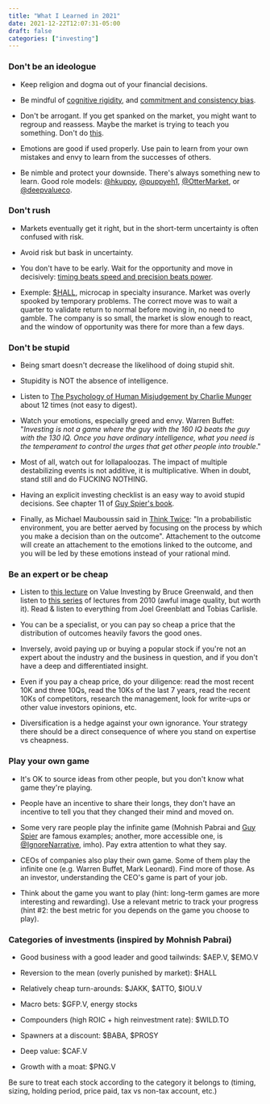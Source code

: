 ```yaml
---
title: "What I Learned in 2021"
date: 2021-12-22T12:07:31-05:00
draft: false
categories: ["investing"]
---
```


### Don't be an ideologue

- Keep religion and dogma out of your financial decisions. 

- Be mindful of [cognitive rigidity](https://fs.blog/the-human-mind-has-a-shut-off-device/), and [commitment and consistency bias](https://fs.blog/commitment-consistency-bias/).

- Don't be arrogant. If you get spanked on the market, you might want to regroup and reassess. Maybe the market is trying to teach you something. Don't do [this](https://ark-invest.com/articles/market-commentary/innovation-stocks-are-not-in-a-bubble/).

- Emotions are good if used properly. Use pain to learn from your own mistakes and envy to learn from the successes of others. 

- Be nimble and protect your downside. There's always something new to learn. Good role models: [@hkuppy](https://twitter.com/hkuppy), [@puppyeh1](https://twitter.com/puppyeh1), [@OtterMarket](https://twitter.com/OtterMarket), or [@deepvalueco](https://twitter.com/deepvalueco).

### Don't rush

- Markets eventually get it right, but in the short-term uncertainty is often confused with risk. 

- Avoid risk but bask in uncertainty.

- You don't have to be early. Wait for the opportunity and move in decisively: [timing beats speed and precision beats power](https://www.youtube.com/watch?v=0Zq46m6hBB4).

- Exemple: [$HALL](https://finance.yahoo.com/quote/HALL?p=HALL&.tsrc=fin-srch), microcap in specialty insurance. Market was overly spooked by temporary problems. The correct move was to wait a quarter to validate return to normal before moving in, no need to gamble. The company is so small, the market is slow enough to react, and the window of opportunity was there for more than a few days.

### Don't be stupid

- Being smart doesn't decrease the likelihood of doing stupid shit.

- Stupidity is NOT the absence of intelligence.

- Listen to [The Psychology of Human Misjudgement by Charlie Munger](https://www.youtube.com/watch?v=pqzcCfUglws) about 12 times (not easy to digest).

- Watch your emotions, especially greed and envy. Warren Buffet: "_Investing is not a game where the guy with the 160 IQ beats the guy with the 130 IQ. Once you have ordinary intelligence, what you need is the temperament to control the urges that get other people into trouble_."

- Most of all, watch out for lollapaloozas. The impact of multiple destabilizing events is not additive, it is multiplicative. When in doubt, stand still and do FUCKING NOTHING.

- Having an explicit investing checklist is an easy way to avoid stupid decisions. See chapter 11 of [Guy Spier's book](https://www.amazon.ca/Education-Value-Investor-Transformative-Enlightenment/dp/1137278811).

- Finally, as Michael Mauboussin said in [Think Twice](https://www.amazon.ca/Think-Twice-Harnessing-Power-Counterintuition/dp/1422187381): "In a probabilistic environment, you are better aerved by focusing on the process by which you make a decision than on the outcome". Attachement to the outcome will create an attachement to the emotions linked to the outcome, and you will be led by these emotions instead of your rational mind.


### Be an expert or be cheap

- Listen to [this lecture](https://www.youtube.com/watch?v=zejLc-vAx0E&t=4231s) on Value Investing by Bruce Greenwald, and then listen to [this series](https://www.youtube.com/watch?v=NG_BdWV-S4w&list=PLIR4XkMl-oZAz3T7V8GCzqoNxDX-sGdeh) of lectures from 2010 (awful image quality, but worth it). Read & listen to everything from Joel Greenblatt and Tobias Carlisle.

- You can be a specialist, or you can pay so cheap a price that the distribution of outcomes heavily favors the good ones.

- Inversely, avoid paying up or buying a popular stock if you're not an expert about the industry and the business in question, and if you don't have a deep and differentiated insight.

- Even if you pay a cheap price, do your diligence: read the most recent 10K and three 10Qs, read the 10Ks of the last 7 years, read the recent 10Ks of competitors, research the management, look for write-ups or other value investors opinions, etc.

- Diversification is a hedge against your own ignorance. Your strategy there should be a direct consequence of where you stand on expertise vs cheapness.

### Play your own game

- It's OK to source ideas from other people, but you don't know what game they're playing.

- People have an incentive to share their longs, they don't have an incentive to tell you that they changed their mind and moved on.

- Some very rare people play the infinite game (Mohnish Pabrai and [Guy Spier](https://www.youtube.com/watch?v=KUZ9vw1yWvo&t=2117s) are famous examples; another, more accessible one, is [@IgnoreNarrative](https://twitter.com/IgnoreNarrative), imho). Pay extra attention to what they say.

- CEOs of companies also play their own game. Some of them play the infinite one (e.g. Warren Buffet, Mark Leonard). Find more of those. As an investor, understanding the CEO's game is part of your job.

- Think about the game you want to play (hint: long-term games are more interesting and rewarding). Use a relevant metric to track your progress (hint #2: the best metric for you depends on the game you choose to play).

### Categories of investments (inspired by Mohnish Pabrai)

- Good business with a good leader and good tailwinds: $AEP.V, $EMO.V

- Reversion to the mean (overly punished by market): $HALL

- Relatively cheap turn-arounds: $JAKK, $ATTO, $IOU.V

- Macro bets: $GFP.V, energy stocks

- Compounders (high ROIC + high reinvestment rate): $WILD.TO

- Spawners at a discount: $BABA, $PROSY

- Deep value: $CAF.V

- Growth with a moat: $PNG.V

Be sure to treat each stock according to the category it belongs to (timing, sizing, holding period, price paid, tax vs non-tax account, etc.)
